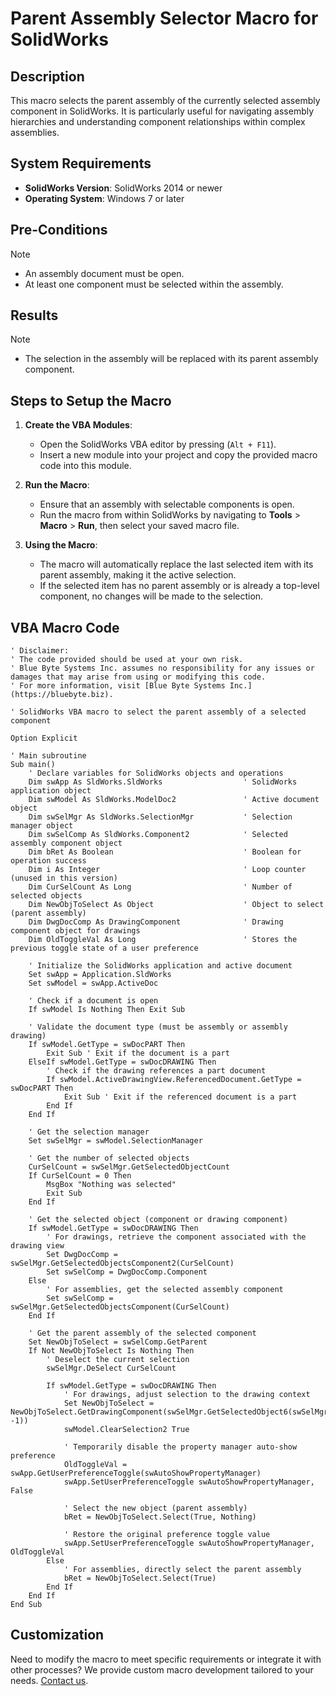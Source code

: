 # Parent Assembly Selector Macro for SolidWorks

## Description
This macro selects the parent assembly of the currently selected assembly component in SolidWorks. It is particularly useful for navigating assembly hierarchies and understanding component relationships within complex assemblies.

## System Requirements
- **SolidWorks Version**: SolidWorks 2014 or newer
- **Operating System**: Windows 7 or later

## Pre-Conditions
> [!NOTE]
> - An assembly document must be open.
> - At least one component must be selected within the assembly.

## Results
> [!NOTE]
> - The selection in the assembly will be replaced with its parent assembly component.

## Steps to Setup the Macro

1. **Create the VBA Modules**:
   - Open the SolidWorks VBA editor by pressing (`Alt + F11`).
   - Insert a new module into your project and copy the provided macro code into this module.

2. **Run the Macro**:
   - Ensure that an assembly with selectable components is open.
   - Run the macro from within SolidWorks by navigating to **Tools** > **Macro** > **Run**, then select your saved macro file.

3. **Using the Macro**:
   - The macro will automatically replace the last selected item with its parent assembly, making it the active selection.
   - If the selected item has no parent assembly or is already a top-level component, no changes will be made to the selection.

## VBA Macro Code

```vbnet
' Disclaimer:
' The code provided should be used at your own risk.  
' Blue Byte Systems Inc. assumes no responsibility for any issues or damages that may arise from using or modifying this code.  
' For more information, visit [Blue Byte Systems Inc.](https://bluebyte.biz).

' SolidWorks VBA macro to select the parent assembly of a selected component

Option Explicit

' Main subroutine
Sub main()
    ' Declare variables for SolidWorks objects and operations
    Dim swApp As SldWorks.SldWorks                  ' SolidWorks application object
    Dim swModel As SldWorks.ModelDoc2               ' Active document object
    Dim swSelMgr As SldWorks.SelectionMgr           ' Selection manager object
    Dim swSelComp As SldWorks.Component2            ' Selected assembly component object
    Dim bRet As Boolean                             ' Boolean for operation success
    Dim i As Integer                                ' Loop counter (unused in this version)
    Dim CurSelCount As Long                         ' Number of selected objects
    Dim NewObjToSelect As Object                    ' Object to select (parent assembly)
    Dim DwgDocComp As DrawingComponent              ' Drawing component object for drawings
    Dim OldToggleVal As Long                        ' Stores the previous toggle state of a user preference

    ' Initialize the SolidWorks application and active document
    Set swApp = Application.SldWorks
    Set swModel = swApp.ActiveDoc

    ' Check if a document is open
    If swModel Is Nothing Then Exit Sub

    ' Validate the document type (must be assembly or assembly drawing)
    If swModel.GetType = swDocPART Then
        Exit Sub ' Exit if the document is a part
    ElseIf swModel.GetType = swDocDRAWING Then
        ' Check if the drawing references a part document
        If swModel.ActiveDrawingView.ReferencedDocument.GetType = swDocPART Then
            Exit Sub ' Exit if the referenced document is a part
        End If
    End If

    ' Get the selection manager
    Set swSelMgr = swModel.SelectionManager

    ' Get the number of selected objects
    CurSelCount = swSelMgr.GetSelectedObjectCount
    If CurSelCount = 0 Then
        MsgBox "Nothing was selected"
        Exit Sub
    End If

    ' Get the selected object (component or drawing component)
    If swModel.GetType = swDocDRAWING Then
        ' For drawings, retrieve the component associated with the drawing view
        Set DwgDocComp = swSelMgr.GetSelectedObjectsComponent2(CurSelCount)
        Set swSelComp = DwgDocComp.Component
    Else
        ' For assemblies, get the selected assembly component
        Set swSelComp = swSelMgr.GetSelectedObjectsComponent(CurSelCount)
    End If

    ' Get the parent assembly of the selected component
    Set NewObjToSelect = swSelComp.GetParent
    If Not NewObjToSelect Is Nothing Then
        ' Deselect the current selection
        swSelMgr.DeSelect CurSelCount
        
        If swModel.GetType = swDocDRAWING Then
            ' For drawings, adjust selection to the drawing context
            Set NewObjToSelect = NewObjToSelect.GetDrawingComponent(swSelMgr.GetSelectedObject6(swSelMgr.GetSelectedObjectCount2(-1), -1))
            swModel.ClearSelection2 True

            ' Temporarily disable the property manager auto-show preference
            OldToggleVal = swApp.GetUserPreferenceToggle(swAutoShowPropertyManager)
            swApp.SetUserPreferenceToggle swAutoShowPropertyManager, False

            ' Select the new object (parent assembly)
            bRet = NewObjToSelect.Select(True, Nothing)

            ' Restore the original preference toggle value
            swApp.SetUserPreferenceToggle swAutoShowPropertyManager, OldToggleVal
        Else
            ' For assemblies, directly select the parent assembly
            bRet = NewObjToSelect.Select(True)
        End If
    End If
End Sub
```

## Customization
Need to modify the macro to meet specific requirements or integrate it with other processes? We provide custom macro development tailored to your needs. [Contact us](https://bluebyte.biz/contact).